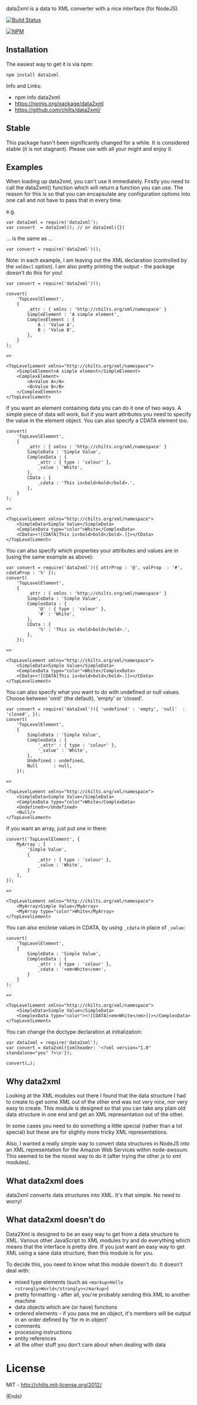 data2xml is a data to XML converter with a nice interface (for NodeJS).

[![Build Status](https://secure.travis-ci.org/chilts/data2xml.png?branch=master)](http://travis-ci.org/chilts/data2xml)

[![NPM](https://nodei.co/npm/data2xml.png?downloads=true)](https://nodei.co/npm/data2xml/)

Installation
------------

The easiest way to get it is via npm:

    npm install data2xml

Info and Links:

* npm info data2xml
* https://npmjs.org/package/data2xml
* https://github.com/chilts/data2xml/

Stable
------

This package hasn't been significantly changed for a while. It is considered stable (it is not stagnant). Please use
with all your might and enjoy it.

Examples
--------

When loading up data2xml, you can't use it immediately. Firstly you need to call the data2xml() function which will
return a function you can use. The reason for this is so that you can encapsulate any configuration options into one
call and not have to pass that in every time.

e.g.

```
var data2xml = require('data2xml');
var convert  = data2xml(); // or data2xml({})
```

... is the same as ...


```
var convert = require('data2xml')();
```

Note: in each example, I am leaving out the XML declaration (controlled by the `xmlDecl` option). I
am also pretty printing the output - the package doesn't do this for you!

```
var convert = require('data2xml')();

convert(
    'TopLevelElement',
    {
        _attr : { xmlns : 'http://chilts.org/xml/namespace' }
        SimpleElement : 'A simple element',
        ComplexElement : {
            A : 'Value A',
            B : 'Value B',
        },
    }
);

=>

<TopLevelLement xmlns="http://chilts.org/xml/namespace">
    <SimpleElement>A simple element</SimpleElement>
    <ComplexElement>
        <A>Value A</A>
        <B>Value B</B>
    </ComplexElement>
</TopLevelLement>
```

If you want an element containing data you can do it one of two ways. A simple piece of data will work, but if you want
attributes you need to specify the value in the element object. You can also specify a CDATA element too.

```
convert(
    'TopLevelElement',
    {
        _attr : { xmlns : 'http://chilts.org/xml/namespace' }
        SimpleData : 'Simple Value',
        ComplexData : {
            _attr : { type : 'colour' },
            _value : 'White',
        },
        CData : {
            _cdata : 'This is<bold>bold</bold>.',
        },
    }
);

=>

<TopLevelLement xmlns="http://chilts.org/xml/namespace">
    <SimpleData>Simple Value</SimpleData>
    <ComplexData type="color">White</ComplexData>
    <CData><![CDATA[This is<bold>bold</bold>.]]></CData>
</TopLevelLement>
```

You can also specify which properties your attributes and values are in (using the same example as above):

```
var convert = require('data2xml')({ attrProp : '@', valProp  : '#', cdataProp : '%' });
convert(
    'TopLevelElement',
    {
        _attr : { xmlns : 'http://chilts.org/xml/namespace' }
        SimpleData : 'Simple Value',
        ComplexData : {
            '@' : { type : 'colour' },
            '#' : 'White',
        },
        CData : {
            '%' : 'This is <bold>bold</bold>.',
        },
    });

=>

<TopLevelLement xmlns="http://chilts.org/xml/namespace">
    <SimpleData>Simple Value</SimpleData>
    <ComplexData type="color">White</ComplexData>
    <CData><![CDATA[This is<bold>bold</bold>.]]></CData>
</TopLevelLement>
```

You can also specify what you want to do with undefined or null values. Choose between 'omit' (the default), 'empty' or
'closed'.

```
var convert = require('data2xml')({ 'undefined' : 'empty', 'null'  : 'closed', });
convert(
    'TopLevelElement',
    {
        SimpleData : 'Simple Value',
        ComplexData : {
            '_attr' : { type : 'colour' },
            '_value' : 'White',
        },
        Undefined : undefined,
        Null      : null,
    });

=>

<TopLevelLement xmlns="http://chilts.org/xml/namespace">
    <SimpleData>Simple Value</SimpleData>
    <ComplexData type="color">White</ComplexData>
    <Undefined></Undefined>
    <Null/>
</TopLevelLement>
```

If you want an array, just put one in there:

```
convert('TopLevelElement', {
    MyArray : [
        'Simple Value',
        {
            _attr : { type : 'colour' },
            _value : 'White',
        }
    ],
});

=>

<TopLevelLement xmlns="http://chilts.org/xml/namespace">
    <MyArray>Simple Value</MyArray>
    <MyArray type="color">White</MyArray>
</TopLevelLement>
```

You can also enclose values in CDATA, by using `_cdata` in place of `_value`:

```
convert(
    'TopLevelElement',
    {
        SimpleData : 'Simple Value',
        ComplexData : {
            _attr : { type : 'colour' },
            _cdata : '<em>White</em>',
        }
    }
);

=>

<TopLevelLement xmlns="http://chilts.org/xml/namespace">
    <SimpleData>Simple Value</SimpleData>
    <ComplexData type="color"><![CDATA[<em>White</em>]]></ComplexData>
</TopLevelLement>
```

You can change the doctype declaration at initialization:

```
var data2xml = require('data2xml');
var convert = data2xml({xmlheader: '<?xml version="1.0" standalone="yes" ?>\n'});

convert(…);
```


Why data2xml
------------

Looking at the XML modules out there I found that the data structure I had to create to get some XML out of the other
end was not very nice, nor very easy to create. This module is designed so that you can take any plain old data
structure in one end and get an XML representation out of the other.

In some cases you need to do something a little special (rather than a lot special) but these are for slightly more
tricky XML representations.

Also, I wanted a really simple way to convert data structures in NodeJS into an XML representation for the Amazon Web
Services within node-awssum. This seemed to be the nicest way to do it (after trying the other js to xml modules).

What data2xml does
------------------

data2xml converts data structures into XML. It's that simple. No need to worry!

What data2xml doesn't do
------------------------

Data2Xml is designed to be an easy way to get from a data structure to XML. Various other JavaScript to XML modules try
and do everything which means that the interface is pretty dire. If you just want an easy way to get XML using a sane
data structure, then this module is for you.

To decide this, you need to know what this module doesn't do. It doesn't deal with:

* mixed type elements (such as `<markup>Hello <strongly>World</strongly></markup>`)
* pretty formatting - after all, you're probably sending this XML to another machine
* data objects which are (or have) functions
* ordered elements - if you pass me an object, it's members will be output in an order defined by 'for m in object'
* comments
* processing instructions
* entity references
* all the other stuff you don't care about when dealing with data

# License #

MIT - http://chilts.mit-license.org/2012/

(Ends)
